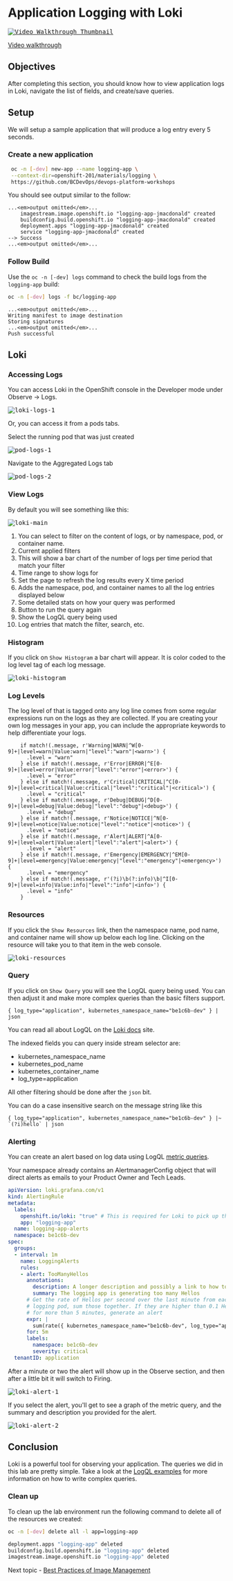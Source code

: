 # Application Logging with Loki

<kbd>[![Video Walkthrough Thumbnail](././images/logging/logging-with-loki.png)](TBD)</kbd>

[Video walkthrough](https://youtu.be/VnpelRzTjOw)

## Objectives

After completing this section, you should know how to view application logs in Loki, navigate the list of fields, and create/save queries.

## Setup

We will setup a sample application that will produce a log entry every 5 seconds.

### Create a new application

```bash
 oc -n [-dev] new-app --name logging-app \
 --context-dir=openshift-201/materials/logging \
 https://github.com/BCDevOps/devops-platform-workshops
```

You should see output similar to the follow:

```text
...<em>output omitted</em>...
    imagestream.image.openshift.io "logging-app-jmacdonald" created
    buildconfig.build.openshift.io "logging-app-jmacdonald" created
    deployment.apps "logging-app-jmacdonald" created
    service "logging-app-jmacdonald" created
--> Success
...<em>output omitted</em>...
```

### Follow Build

Use the `oc -n [-dev] logs` command to check the build logs from the `logging-app` build:

```bash
oc -n [-dev] logs -f bc/logging-app
```

```text
...<em>output omitted</em>...
Writing manifest to image destination
Storing signatures
...<em>output omitted</em>...
Push successful
```

## Loki

### Accessing Logs

You can access Loki in the OpenShift console in the Developer mode under Observe -> Logs.

<kbd>![loki-logs-1](images/logging/loki-logs-01.png)</kbd>

Or, you can access it from a pods tabs.

Select the running pod that was just created

<kbd>![pod-logs-1](images/logging/pod-logs-01.png)</kbd>

Navigate to the Aggregated Logs tab

<kbd>![pod-logs-2](images/logging/pod-logs-02.png)</kbd>

### View Logs

By default you will see something like this:

<kbd>![loki-main](images/logging/loki-main.png)</kbd>

1. You can select to filter on the content of logs, or by namespace, pod, or container name.
2. Current applied filters
3. This will show a bar chart of the number of logs per time period that match your filter
4. Time range to show logs for
5. Set the page to refresh the log results every X time period
6. Adds the namespace, pod, and container names to all the log entries displayed below
7. Some detailed stats on how your query was performed
8. Button to run the query again
9. Show the LogQL query being used
10. Log entries that match the filter, search, etc.

### Histogram

If you click on `Show Histogram` a bar chart will appear. It is color coded to the log level tag of each log message.

<kbd>![loki-histogram](images/logging/loki-histogram.png)</kbd>

### Log Levels

The log level of that is tagged onto any log line comes from some regular expressions run on the logs as they are collected. If you are creating your own log messages in your app, you can include the appropriate keywords to help differentiate your logs.

```text
    if match!(.message, r'Warning|WARN|^W[0-9]+|level=warn|Value:warn|"level":"warn"|<warn>') {
      .level = "warn"
    } else if match!(.message, r'Error|ERROR|^E[0-9]+|level=error|Value:error|"level":"error"|<error>') {
      .level = "error"
    } else if match!(.message, r'Critical|CRITICAL|^C[0-9]+|level=critical|Value:critical|"level":"critical"|<critical>') {
      .level = "critical"
    } else if match!(.message, r'Debug|DEBUG|^D[0-9]+|level=debug|Value:debug|"level":"debug"|<debug>') {
      .level = "debug"
    } else if match!(.message, r'Notice|NOTICE|^N[0-9]+|level=notice|Value:notice|"level":"notice"|<notice>') {
      .level = "notice"
    } else if match!(.message, r'Alert|ALERT|^A[0-9]+|level=alert|Value:alert|"level":"alert"|<alert>') {
      .level = "alert"
    } else if match!(.message, r'Emergency|EMERGENCY|^EM[0-9]+|level=emergency|Value:emergency|"level":"emergency"|<emergency>') {
      .level = "emergency"
    } else if match!(.message, r'(?i)\b(?:info)\b|^I[0-9]+|level=info|Value:info|"level":"info"|<info>') {
      .level = "info"
    }
```

### Resources

If you click the `Show Resources` link, then the namespace name, pod name, and container name will show up below each log line. Clicking on the resource will take you to that item in the web console.

<kbd>![loki-resources](images/logging/loki-resources.png)</kbd>

### Query

If you click on `Show Query` you will see the LogQL query being used. You can then adjust it and make more complex queries than the basic filters support.

```text
{ log_type="application", kubernetes_namespace_name="be1c6b-dev" } | json
```

You can read all about LogQL on the [Loki docs](https://grafana.com/docs/loki/latest/query/log_queries/) site.

The indexed fields you can query inside stream selector are:

- kubernetes_namespace_name
- kubernetes_pod_name
- kubernetes_container_name
- log_type=application

All other filtering should be done after the `json` bit.

You can do a case insensitive search on the message string like this

```text
{ log_type="application", kubernetes_namespace_name="be1c6b-dev" } |~ `(?i)hello` | json
```

### Alerting

You can create an alert based on log data using LogQL [metric queries](https://grafana.com/docs/loki/latest/query/metric_queries/).

Your namespace already contains an AlertmanagerConfig object that will direct alerts as emails to your Product Owner and Tech Leads.

```yaml
apiVersion: loki.grafana.com/v1
kind: AlertingRule
metadata:
  labels:
    openshift.io/loki: "true" # This is required for Loki to pick up the config
    app: "logging-app"
  name: logging-app-alerts
  namespace: be1c6b-dev
spec:
  groups:
  - interval: 1m
    name: LoggingAlerts
    rules:
    - alert: TooManyHellos
      annotations:
        description: A longer description and possibly a link to how to fix it goes here
        summary: The logging app is generating too many Hellos
      # Get the rate of Hellos per second over the last minute from each
      # logging pod, sum those together. If they are higher than 0.1 Hellos per second
      # for more than 5 minutes, generate an alert
      expr: |
        sum(rate({ kubernetes_namespace_name="be1c6b-dev", log_type="application", kubernetes_pod_name=~"logging-app-.+" } |= ` Hello ` [1m])) > 0.1
      for: 5m
      labels:
        namespace: be1c6b-dev
        severity: critical
  tenantID: application
```

After a minute or two the alert will show up in the Observe section, and then after a little bit it will switch to Firing.

<kbd>![loki-alert-1](images/logging/loki-alert-1.png)</kbd>

If you select the alert, you'll get to see a graph of the metric query, and the summary and description you provided for the alert.

<kbd>![loki-alert-2](images/logging/loki-alert-2.png)</kbd>

## Conclusion

Loki is a powerful tool for observing your application. The queries we did in this lab are pretty simple. Take a look at the [LogQL examples](https://grafana.com/docs/loki/latest/query/query_examples/) for more information on how to write complex queries.

### Clean up

To clean up the lab environment run the following command to delete all of the resources we created:

```bash
oc -n [-dev] delete all -l app=logging-app

deployment.apps "logging-app" deleted
buildconfig.build.openshift.io "logging-app" deleted
imagestream.image.openshift.io "logging-app" deleted
```

Next topic - [Best Practices of Image Management](https://github.com/BCDevOps/devops-platform-workshops/blob/master/openshift-201/image-management.md)
